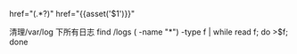 href="(.*?)"
href="{{asset('$1')}}"

清理/var/log 下所有日志
find /logs \( -name "*"\) -type f | while read f; do >$f; done


